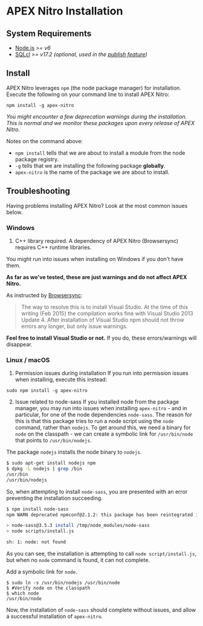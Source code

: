 # APEX Nitro Installation

## System Requirements

- [Node.js](https://nodejs.org) _>= v6_
- [SQLcl](http://www.oracle.com/technetwork/developer-tools/sqlcl/overview/index.html) _>= v17.2 (optional, used in the [publish feature](publish.md))_

## Install

APEX Nitro leverages `npm` (the node package manager) for installation. Execute the following on your command line to install APEX Nitro:

```
npm install -g apex-nitro
```

_You might encounter a few deprecation warnings during the installation. This is normal and we monitor these packages upon every release of APEX Nitro._

Notes on the command above:
- `npm install` tells that we are about to install a module from the node package registry.
- `-g` tells that we are installing the following package **globally**.
- `apex-nitro` is the name of the package we are about to install.

## Troubleshooting

Having problems installing APEX Nitro? Look at the most common issues below.

### Windows

1. C++ library required. A dependency of APEX Nitro (Browsersync) requires C++ runtime libraries.

  You might run into issues when installing on Windows if you don't have them.

  **As far as we've tested, these are just warnings and do not affect APEX Nitro.**

  As instructed by [Browsersync](https://www.browsersync.io/docs/#windows-users):

  > The way to resolve this is to install Visual Studio. At the time of this writing (Feb 2015) the compilation works fine with Visual Studio 2013 Update 4. After installation of Visual Studio npm should not throw errors any longer, but only issue warnings.

  **Feel free to install Visual Studio or not.** If you do, these errors/warnings will disappear.

### Linux / macOS

1. Permission issues during installation If you run into permission issues when installing, execute this instead:

  ```
  sudo npm install -g apex-nitro
  ```

2. Issue related to node-sass If you installed node from the package manager, you may run into issues when installing `apex-nitro` - and in particular, for one of the node dependencies `node-sass`. The reason for this is that this package tries to run a node script using the `node` command, rather than `nodejs`. To get around this, we need a binary for `node` on the classpath - we can create a symbolic link for `/usr/bin/node` that points to `/usr/bin/nodejs`.

  The package `nodejs` installs the node binary to `nodejs`.

  ```bash
  $ sudo apt-get install nodejs npm
  $ dpkg -L nodejs | grep /bin
  /usr/bin
  /usr/bin/nodejs
  ```

  So, when attempting to install `node-sass`, you are presented with an error preventing the installation succeeding.

  ```bash
  $ npm install node-sass
  npm WARN deprecated npmconf@2.1.2: this package has been reintegrated into npm and is now out of date with respect to npm

  > node-sass@3.5.3 install /tmp/node_modules/node-sass
  > node scripts/install.js

  sh: 1: node: not found
  ```

  As you can see, the installation is attempting to call `node script/install.js`, but when no `node` command is found, it can not complete.

  Add a symbolic link for `node`.

  ```
  $ sudo ln -s /usr/bin/nodejs /usr/bin/node
  $ #Verify node on the classpath
  $ which node
  /usr/bin/node
  ```

  Now, the installation of `node-sass` should complete without issues, and allow a successful installation of `apex-nitro`.

